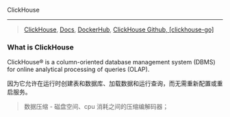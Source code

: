 ClickHouse

---

> [ClickHouse][0], [Docs][1], [DockerHub][2], [ClickHouse Github, [clickhouse-go]][4]

### What is ClickHouse

ClickHouse® is a column-oriented database management system (DBMS) for online analytical processing of queries (OLAP).

因为它允许在运行时创建表和数据库、加载数据和运行查询，而无需重新配置或重启服务。

> 数据压缩 - 磁盘空间、cpu 消耗之间的压缩编解码器；

[0]: https://clickhouse.com/
[1]: https://clickhouse.com/docs/zh "中文文档"
[2]: https://hub.docker.com/r/clickhouse/clickhouse-server/ "DockerHub"
[3]: https://github.com/ClickHouse/ClickHouse "ck github"
[4]: https://github.com/ClickHouse/clickhouse-go "clickhouse-go"